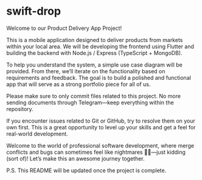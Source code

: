# swift-drop

Welcome to our Product Delivery App Project!

This is a mobile application designed to deliver products from markets within your local area. We will be developing the frontend using Flutter and building the backend with Node.js / Express (TypeScript + MongoDB).

To help you understand the system, a simple use case diagram will be provided. From there, we’ll iterate on the functionality based on requirements and feedback. The goal is to build a polished and functional app that will serve as a strong portfolio piece for all of us.

Please make sure to only commit files related to this project. No more sending documents through Telegram—keep everything within the repository.

If you encounter issues related to Git or GitHub, try to resolve them on your own first. This is a great opportunity to level up your skills and get a feel for real-world development.

Welcome to the world of professional software development, where merge conflicts and bugs can sometimes feel like nightmares 🐞😅—just kidding (sort of)! Let’s make this an awesome journey together.

P.S. This README will be updated once the project is complete.
